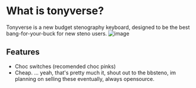 # What is tonyverse?

Tonyverse is a new budget stenography keyboard, designed to be the best bang-for-your-buck for new steno users.
![image](https://github.com/user-attachments/assets/93cb3dd9-cc18-431a-9a41-c44d7e5ed2db)

## Features
- Choc switches (recomended choc pinks)
- Cheap.
... yeah, that's pretty much it, shout out to the bbsteno, im planning on selling these eventually, always opensource.

